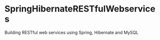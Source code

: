 # SpringHibernateRESTfulWebservices
Building RESTful web services using Spring, Hibernate and MySQL
